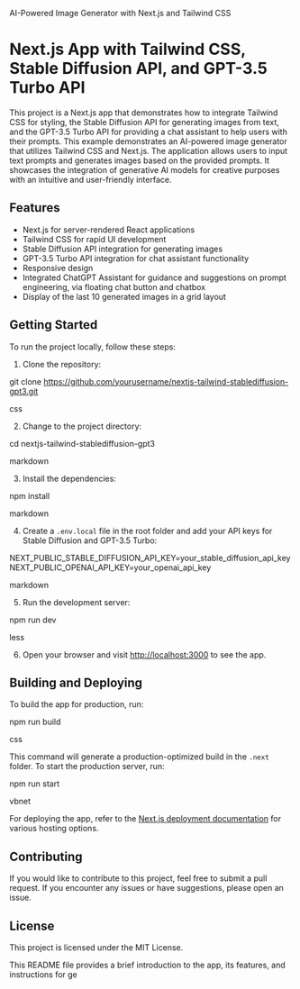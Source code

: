 AI-Powered Image Generator with Next.js and Tailwind CSS

# Next.js App with Tailwind CSS, Stable Diffusion API, and GPT-3.5 Turbo API

This project is a Next.js app that demonstrates how to integrate Tailwind CSS for styling, the Stable Diffusion API for generating images from text, and the GPT-3.5 Turbo API for providing a chat assistant to help users with their prompts. This example demonstrates an AI-powered image generator that utilizes Tailwind CSS and Next.js. The application allows users to input text prompts and generates images based on the provided prompts. It showcases the integration of generative AI models for creative purposes with an intuitive and user-friendly interface.

## Features

- Next.js for server-rendered React applications
- Tailwind CSS for rapid UI development
- Stable Diffusion API integration for generating images
- GPT-3.5 Turbo API integration for chat assistant functionality
- Responsive design
- Integrated ChatGPT Assistant for guidance and suggestions on prompt engineering, via floating chat button and chatbox
- Display of the last 10 generated images in a grid layout

## Getting Started

To run the project locally, follow these steps:

1. Clone the repository:

git clone https://github.com/yourusername/nextjs-tailwind-stablediffusion-gpt3.git

css

2. Change to the project directory:

cd nextjs-tailwind-stablediffusion-gpt3

markdown

3. Install the dependencies:

npm install

markdown

4. Create a `.env.local` file in the root folder and add your API keys for Stable Diffusion and GPT-3.5 Turbo:

NEXT_PUBLIC_STABLE_DIFFUSION_API_KEY=your_stable_diffusion_api_key
NEXT_PUBLIC_OPENAI_API_KEY=your_openai_api_key

markdown

5. Run the development server:

npm run dev

less

6. Open your browser and visit [http://localhost:3000](http://localhost:3000) to see the app.

## Building and Deploying

To build the app for production, run:

npm run build

css

This command will generate a production-optimized build in the `.next` folder. To start the production server, run:

npm run start

vbnet

For deploying the app, refer to the [Next.js deployment documentation](https://nextjs.org/docs/deployment) for various hosting options.

## Contributing

If you would like to contribute to this project, feel free to submit a pull request. If you encounter any issues or have suggestions, please open an issue.

## License

This project is licensed under the MIT License.

This README file provides a brief introduction to the app, its features, and instructions for ge
